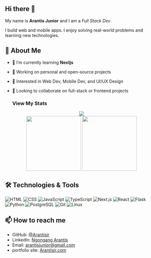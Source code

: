 ## Hi there 👋
My name is **Arantis Junior** and I am a _Full Stack Dev_.

I build web and mobile apps. I enjoy solving real-world problems and learning new technologies.

## 🚀 About Me

- 🌱 I’m currently learning **Nextjs** 
- 💼 Working on personal and open-source projects
- 🧠 Interested in Web Dev, Mobile Dev, and UI/UX Design
- 🤝 Looking to collaborate on full-stack or frontend projects

  ### View My Stats
<div align="center">
  <img src="https://github-readme-activity-graph.vercel.app/graph?username=Arantisjr&theme=tokyo-night&hide_border=true&area=true"/>
</div>

<div align="center">
  <img height="180em" src="https://github-readme-stats.vercel.app/api?username=Arantisjr&show_icons=true&theme=tokyonight&include_all_commits=true&count_private=true&hide_border=true"/>
  <img height="180em" src="https://github-readme-stats.vercel.app/api/top-langs/?username=Arantisjr&layout=compact&langs_count=8&theme=tokyonight&include_all_commits=true&count_private=true&hide_border=true"/>
</div>


## 🛠️ Technologies & Tools

![HTML](https://img.shields.io/badge/-HTML5-E34F26?logo=html5&logoColor=white&style=flat)
![CSS](https://img.shields.io/badge/-CSS3-1572B6?logo=css3&logoColor=white&style=flat)
![JavaScript](https://img.shields.io/badge/-JavaScript-F7DF1E?logo=javascript&logoColor=black&style=flat)
![TypeScript](https://img.shields.io/badge/-TypeScript-3178C6?logo=typescript&logoColor=white&style=flat)
![Next.js](https://img.shields.io/badge/-Next.js-000000?logo=next.js&logoColor=white&style=flat)
![React](https://img.shields.io/badge/-React-61DAFB?logo=react&logoColor=black&style=flat)
![Flask](https://img.shields.io/badge/-Flask-000000?logo=flask&logoColor=white&style=flat)
![Python](https://img.shields.io/badge/-Python-3776AB?logo=python&logoColor=white&style=flat)
![PostgreSQL](https://img.shields.io/badge/-PostgreSQL-336791?logo=postgresql&logoColor=white&style=flat)
![Git](https://img.shields.io/badge/-Git-F05032?logo=git&logoColor=white&style=flat)
![Linux](https://img.shields.io/badge/-Linux-FCC624?logo=linux&logoColor=black&style=flat)


## 📫 How to reach me

- GitHub: [@Arantisjr](https://github.com/Arantisjr)
- LinkedIn: [Ngongang Arantis](https://www.linkedin.com/in/arantis)
- Email: arantisjunior@gmail.com
- portfolio site: [Arantisjr.com](https://portfolio-arantis.onrender.com)

